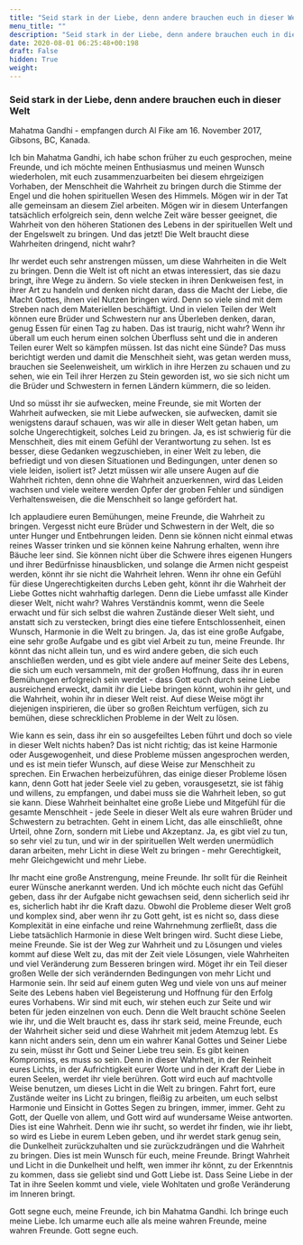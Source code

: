 ```yaml
---
title: "Seid stark in der Liebe, denn andere brauchen euch in dieser Welt"
menu_title: ""
description: "Seid stark in der Liebe, denn andere brauchen euch in dieser Welt"
date: 2020-08-01 06:25:48+00:198
draft: False
hidden: True
weight:
---
```

### Seid stark in der Liebe, denn andere brauchen euch in dieser Welt

Mahatma Gandhi - empfangen durch Al Fike am 16. November 2017, Gibsons, BC, Kanada.

Ich bin Mahatma Gandhi, ich habe schon früher zu euch gesprochen, meine Freunde, und ich möchte meinen Enthusiasmus und meinen Wunsch wiederholen, mit euch zusammenzuarbeiten bei diesem ehrgeizigen Vorhaben, der Menschheit die Wahrheit zu bringen durch die Stimme der Engel und die hohen spirituellen Wesen des Himmels. Mögen wir in der Tat alle gemeinsam an diesem Ziel arbeiten. Mögen wir in diesem Unterfangen tatsächlich erfolgreich sein, denn welche Zeit wäre besser geeignet, die Wahrheit von den höheren Stationen des Lebens in der spirituellen Welt und der Engelswelt zu bringen. Und das jetzt! Die Welt braucht diese Wahrheiten dringend, nicht wahr?

Ihr werdet euch sehr anstrengen müssen, um diese Wahrheiten in die Welt zu bringen. Denn die Welt ist oft nicht an etwas interessiert, das sie dazu bringt, ihre Wege zu ändern. So viele stecken in ihren Denkweisen fest, in ihrer Art zu handeln und denken nicht daran, dass die Macht der Liebe, die Macht Gottes, ihnen viel Nutzen bringen wird. Denn so viele sind mit dem Streben nach dem Materiellen beschäftigt. Und in vielen Teilen der Welt können eure Brüder und Schwestern nur ans Überleben denken, daran, genug Essen für einen Tag zu haben. Das ist traurig, nicht wahr? Wenn ihr überall um euch herum einen solchen Überfluss seht und die in anderen Teilen eurer Welt so kämpfen müssen. Ist das nicht eine Sünde? Das muss berichtigt werden und damit die Menschheit sieht, was getan werden muss, brauchen sie Seelenweisheit, um wirklich in ihre Herzen zu schauen und zu sehen, wie ein Teil ihrer Herzen zu Stein geworden ist, wo sie sich nicht um die Brüder und Schwestern in fernen Ländern kümmern, die so leiden.

Und so müsst ihr sie aufwecken, meine Freunde, sie mit Worten der Wahrheit aufwecken, sie mit Liebe aufwecken, sie aufwecken, damit sie wenigstens darauf schauen, was wir alle in dieser Welt getan haben, um solche Ungerechtigkeit, solches Leid zu bringen. Ja, es ist schwierig für die Menschheit, dies mit einem Gefühl der Verantwortung zu sehen. Ist es besser, diese Gedanken wegzuschieben, in einer Welt zu leben, die befriedigt und von diesen Situationen und Bedingungen, unter denen so viele leiden, isoliert ist? Jetzt müssen wir alle unsere Augen auf die Wahrheit richten, denn ohne die Wahrheit anzuerkennen, wird das Leiden wachsen und viele weitere werden Opfer der groben Fehler und sündigen Verhaltensweisen, die die Menschheit so lange gefördert hat.

Ich applaudiere euren Bemühungen, meine Freunde, die Wahrheit zu bringen. Vergesst nicht eure Brüder und Schwestern in der Welt, die so unter Hunger und Entbehrungen leiden. Denn sie können nicht einmal etwas reines Wasser trinken und sie können keine Nahrung erhalten, wenn ihre Bäuche leer sind. Sie können nicht über die Schwere ihres eigenen Hungers und ihrer Bedürfnisse hinausblicken, und solange die Armen nicht gespeist werden, könnt ihr sie nicht die Wahrheit lehren. Wenn ihr ohne ein Gefühl für diese Ungerechtigkeiten durchs Leben geht, könnt ihr die Wahrheit der Liebe Gottes nicht wahrhaftig darlegen. Denn die Liebe umfasst alle Kinder dieser Welt, nicht wahr? Wahres Verständnis kommt, wenn die Seele erwacht und für sich selbst die wahren Zustände dieser Welt sieht, und anstatt sich zu verstecken, bringt dies eine tiefere Entschlossenheit, einen Wunsch, Harmonie in die Welt zu bringen. Ja, das ist eine große Aufgabe, eine sehr große Aufgabe und es gibt viel Arbeit zu tun, meine Freunde. Ihr könnt das nicht allein tun, und es wird andere geben, die sich euch anschließen werden, und es gibt viele andere auf meiner Seite des Lebens, die sich um euch versammeln, mit der großen Hoffnung, dass ihr in euren Bemühungen erfolgreich sein werdet - dass Gott euch durch seine Liebe ausreichend erweckt, damit ihr die Liebe bringen könnt, wohin ihr geht, und die Wahrheit, wohin ihr in dieser Welt reist. Auf diese Weise mögt ihr diejenigen inspirieren, die über so großen Reichtum verfügen, sich zu bemühen, diese schrecklichen Probleme in der Welt zu lösen.

Wie kann es sein, dass ihr ein so ausgefeiltes Leben führt und doch so viele in dieser Welt nichts haben? Das ist nicht richtig; das ist keine Harmonie oder Ausgewogenheit, und diese Probleme müssen angesprochen werden, und es ist mein tiefer Wunsch, auf diese Weise zur Menschheit zu sprechen. Ein Erwachen herbeizuführen, das einige dieser Probleme lösen kann, denn Gott hat jeder Seele viel zu geben, vorausgesetzt, sie ist fähig und willens, zu empfangen, und dabei muss sie die Wahrheit leben, so gut sie kann. Diese Wahrheit beinhaltet eine große Liebe und Mitgefühl für die gesamte Menschheit - jede Seele in dieser Welt als eure wahren Brüder und Schwestern zu betrachten. Geht in einem Licht, das alle einschließt, ohne Urteil, ohne Zorn, sondern mit Liebe und Akzeptanz. Ja, es gibt viel zu tun, so sehr viel zu tun, und wir in der spirituellen Welt werden unermüdlich daran arbeiten, mehr Licht in diese Welt zu bringen - mehr Gerechtigkeit, mehr Gleichgewicht und mehr Liebe.

Ihr macht eine große Anstrengung, meine Freunde. Ihr sollt für die Reinheit eurer Wünsche anerkannt werden. Und ich möchte euch nicht das Gefühl geben, dass ihr der Aufgabe nicht gewachsen seid, denn sicherlich seid ihr es, sicherlich habt ihr die Kraft dazu. Obwohl die Probleme dieser Welt groß und komplex sind, aber wenn ihr zu Gott geht, ist es nicht so, dass diese Komplexität in eine einfache und reine Wahrnehmung zerfließt, dass die Liebe tatsächlich Harmonie in diese Welt bringen wird. Sucht diese Liebe, meine Freunde. Sie ist der Weg zur Wahrheit und zu Lösungen und vieles kommt auf diese Welt zu, das mit der Zeit viele Lösungen, viele Wahrheiten und viel Veränderung zum Besseren bringen wird. Möget ihr ein Teil dieser großen Welle der sich verändernden Bedingungen von mehr Licht und Harmonie sein. Ihr seid auf einem guten Weg und viele von uns auf meiner Seite des Lebens haben viel Begeisterung und Hoffnung für den Erfolg eures Vorhabens. Wir sind mit euch, wir stehen euch zur Seite und wir beten für jeden einzelnen von euch. Denn die Welt braucht schöne Seelen wie ihr, und die Welt braucht es, dass ihr stark seid, meine Freunde, euch der Wahrheit sicher seid und diese Wahrheit mit jedem Atemzug lebt. Es kann nicht anders sein, denn um ein wahrer Kanal Gottes und Seiner Liebe zu sein, müsst ihr Gott und Seiner Liebe treu sein. Es gibt keinen Kompromiss, es muss so sein. Denn in dieser Wahrheit, in der Reinheit eures Lichts, in der Aufrichtigkeit eurer Worte und in der Kraft der Liebe in euren Seelen, werdet ihr viele berühren. Gott wird euch auf machtvolle Weise benutzen, um dieses Licht in die Welt zu bringen. Fahrt fort, eure Zustände weiter ins Licht zu bringen, fleißig zu arbeiten, um euch selbst Harmonie und Einsicht in Gottes Segen zu bringen, immer, immer. Geht zu Gott, der Quelle von allem, und Gott wird auf wundersame Weise antworten. Dies ist eine Wahrheit. Denn wie ihr sucht, so werdet ihr finden, wie ihr liebt, so wird es Liebe in eurem Leben geben, und ihr werdet stark genug sein, die Dunkelheit zurückzuhalten und sie zurückzudrängen und die Wahrheit zu bringen. Dies ist mein Wunsch für euch, meine Freunde. Bringt Wahrheit und Licht in die Dunkelheit und helft, wen immer ihr könnt, zu der Erkenntnis zu kommen, dass sie geliebt sind und Gott Liebe ist. Dass Seine Liebe in der Tat in ihre Seelen kommt und viele, viele Wohltaten und große Veränderung im Inneren bringt.

Gott segne euch, meine Freunde, ich bin Mahatma Gandhi. Ich bringe euch meine Liebe. Ich umarme euch alle als meine wahren Freunde, meine wahren Freunde. Gott segne euch.
